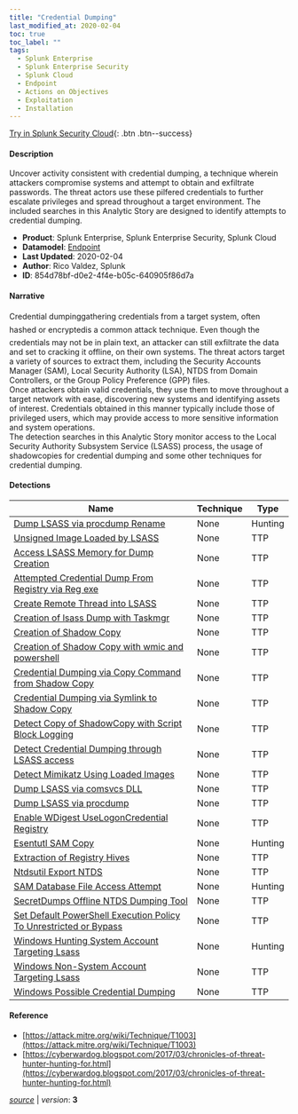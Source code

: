 ```yaml
---
title: "Credential Dumping"
last_modified_at: 2020-02-04
toc: true
toc_label: ""
tags:
  - Splunk Enterprise
  - Splunk Enterprise Security
  - Splunk Cloud
  - Endpoint
  - Actions on Objectives
  - Exploitation
  - Installation
---
```


[Try in Splunk Security Cloud](https://www.splunk.com/en_us/cyber-security.html){: .btn .btn--success}

#### Description

Uncover activity consistent with credential dumping, a technique wherein attackers compromise systems and attempt to obtain and exfiltrate passwords. The threat actors use these pilfered credentials to further escalate privileges and spread throughout a target environment. The included searches in this Analytic Story are designed to identify attempts to credential dumping.

- **Product**: Splunk Enterprise, Splunk Enterprise Security, Splunk Cloud
- **Datamodel**: [Endpoint](https://docs.splunk.com/Documentation/CIM/latest/User/Endpoint)
- **Last Updated**: 2020-02-04
- **Author**: Rico Valdez, Splunk
- **ID**: 854d78bf-d0e2-4f4e-b05c-640905f86d7a

#### Narrative

Credential dumping&#151;gathering credentials from a target system, often hashed or encrypted&#151;is a common attack technique. Even though the credentials may not be in plain text, an attacker can still exfiltrate the data and set to cracking it offline, on their own systems. The threat actors target a variety of sources to extract them, including the Security Accounts Manager (SAM), Local Security Authority (LSA), NTDS from Domain Controllers, or the Group Policy Preference (GPP) files.\
Once attackers obtain valid credentials, they use them to move throughout a target network with ease, discovering new systems and identifying assets of interest. Credentials obtained in this manner typically include those of privileged users, which may provide access to more sensitive information and system operations.\
The detection searches in this Analytic Story monitor access to the Local Security Authority Subsystem Service (LSASS) process, the usage of shadowcopies for credential dumping and some other techniques for credential dumping.

#### Detections

| Name        | Technique   | Type         |
| ----------- | ----------- |--------------|
| [Dump LSASS via procdump Rename](/deprecated/dump_lsass_via_procdump_rename/) | None| Hunting |
| [Unsigned Image Loaded by LSASS](/deprecated/unsigned_image_loaded_by_lsass/) | None| TTP |
| [Access LSASS Memory for Dump Creation](/endpoint/access_lsass_memory_for_dump_creation/) | None| TTP |
| [Attempted Credential Dump From Registry via Reg exe](/endpoint/attempted_credential_dump_from_registry_via_reg_exe/) | None| TTP |
| [Create Remote Thread into LSASS](/endpoint/create_remote_thread_into_lsass/) | None| TTP |
| [Creation of lsass Dump with Taskmgr](/endpoint/creation_of_lsass_dump_with_taskmgr/) | None| TTP |
| [Creation of Shadow Copy](/endpoint/creation_of_shadow_copy/) | None| TTP |
| [Creation of Shadow Copy with wmic and powershell](/endpoint/creation_of_shadow_copy_with_wmic_and_powershell/) | None| TTP |
| [Credential Dumping via Copy Command from Shadow Copy](/endpoint/credential_dumping_via_copy_command_from_shadow_copy/) | None| TTP |
| [Credential Dumping via Symlink to Shadow Copy](/endpoint/credential_dumping_via_symlink_to_shadow_copy/) | None| TTP |
| [Detect Copy of ShadowCopy with Script Block Logging](/endpoint/detect_copy_of_shadowcopy_with_script_block_logging/) | None| TTP |
| [Detect Credential Dumping through LSASS access](/endpoint/detect_credential_dumping_through_lsass_access/) | None| TTP |
| [Detect Mimikatz Using Loaded Images](/endpoint/detect_mimikatz_using_loaded_images/) | None| TTP |
| [Dump LSASS via comsvcs DLL](/endpoint/dump_lsass_via_comsvcs_dll/) | None| TTP |
| [Dump LSASS via procdump](/endpoint/dump_lsass_via_procdump/) | None| TTP |
| [Enable WDigest UseLogonCredential Registry](/endpoint/enable_wdigest_uselogoncredential_registry/) | None| TTP |
| [Esentutl SAM Copy](/endpoint/esentutl_sam_copy/) | None| Hunting |
| [Extraction of Registry Hives](/endpoint/extraction_of_registry_hives/) | None| TTP |
| [Ntdsutil Export NTDS](/endpoint/ntdsutil_export_ntds/) | None| TTP |
| [SAM Database File Access Attempt](/endpoint/sam_database_file_access_attempt/) | None| Hunting |
| [SecretDumps Offline NTDS Dumping Tool](/endpoint/secretdumps_offline_ntds_dumping_tool/) | None| TTP |
| [Set Default PowerShell Execution Policy To Unrestricted or Bypass](/endpoint/set_default_powershell_execution_policy_to_unrestricted_or_bypass/) | None| TTP |
| [Windows Hunting System Account Targeting Lsass](/endpoint/windows_hunting_system_account_targeting_lsass/) | None| Hunting |
| [Windows Non-System Account Targeting Lsass](/endpoint/windows_non-system_account_targeting_lsass/) | None| TTP |
| [Windows Possible Credential Dumping](/endpoint/windows_possible_credential_dumping/) | None| TTP |

#### Reference

* [https://attack.mitre.org/wiki/Technique/T1003](https://attack.mitre.org/wiki/Technique/T1003)
* [https://cyberwardog.blogspot.com/2017/03/chronicles-of-threat-hunter-hunting-for.html](https://cyberwardog.blogspot.com/2017/03/chronicles-of-threat-hunter-hunting-for.html)



[*source*](https://github.com/splunk/security_content/tree/develop/stories/credential_dumping.yml) \| *version*: **3**